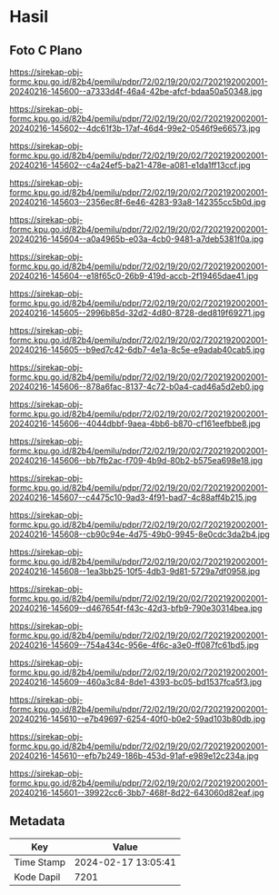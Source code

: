 # Hasil

## Foto C Plano

https://sirekap-obj-formc.kpu.go.id/82b4/pemilu/pdpr/72/02/19/20/02/7202192002001-20240216-145600--a7333d4f-46a4-42be-afcf-bdaa50a50348.jpg

https://sirekap-obj-formc.kpu.go.id/82b4/pemilu/pdpr/72/02/19/20/02/7202192002001-20240216-145602--4dc61f3b-17af-46d4-99e2-0546f9e66573.jpg

https://sirekap-obj-formc.kpu.go.id/82b4/pemilu/pdpr/72/02/19/20/02/7202192002001-20240216-145602--c4a24ef5-ba21-478e-a081-e1da1ff13ccf.jpg

https://sirekap-obj-formc.kpu.go.id/82b4/pemilu/pdpr/72/02/19/20/02/7202192002001-20240216-145603--2356ec8f-6e46-4283-93a8-142355cc5b0d.jpg

https://sirekap-obj-formc.kpu.go.id/82b4/pemilu/pdpr/72/02/19/20/02/7202192002001-20240216-145604--a0a4965b-e03a-4cb0-9481-a7deb5381f0a.jpg

https://sirekap-obj-formc.kpu.go.id/82b4/pemilu/pdpr/72/02/19/20/02/7202192002001-20240216-145604--e18f65c0-26b9-419d-accb-2f19465dae41.jpg

https://sirekap-obj-formc.kpu.go.id/82b4/pemilu/pdpr/72/02/19/20/02/7202192002001-20240216-145605--2996b85d-32d2-4d80-8728-ded819f69271.jpg

https://sirekap-obj-formc.kpu.go.id/82b4/pemilu/pdpr/72/02/19/20/02/7202192002001-20240216-145605--b9ed7c42-6db7-4e1a-8c5e-e9adab40cab5.jpg

https://sirekap-obj-formc.kpu.go.id/82b4/pemilu/pdpr/72/02/19/20/02/7202192002001-20240216-145606--878a6fac-8137-4c72-b0a4-cad46a5d2eb0.jpg

https://sirekap-obj-formc.kpu.go.id/82b4/pemilu/pdpr/72/02/19/20/02/7202192002001-20240216-145606--4044dbbf-9aea-4bb6-b870-cf161eefbbe8.jpg

https://sirekap-obj-formc.kpu.go.id/82b4/pemilu/pdpr/72/02/19/20/02/7202192002001-20240216-145606--bb7fb2ac-f709-4b9d-80b2-b575ea698e18.jpg

https://sirekap-obj-formc.kpu.go.id/82b4/pemilu/pdpr/72/02/19/20/02/7202192002001-20240216-145607--c4475c10-9ad3-4f91-bad7-4c88aff4b215.jpg

https://sirekap-obj-formc.kpu.go.id/82b4/pemilu/pdpr/72/02/19/20/02/7202192002001-20240216-145608--cb90c94e-4d75-49b0-9945-8e0cdc3da2b4.jpg

https://sirekap-obj-formc.kpu.go.id/82b4/pemilu/pdpr/72/02/19/20/02/7202192002001-20240216-145608--1ea3bb25-10f5-4db3-9d81-5729a7df0958.jpg

https://sirekap-obj-formc.kpu.go.id/82b4/pemilu/pdpr/72/02/19/20/02/7202192002001-20240216-145609--d467654f-f43c-42d3-bfb9-790e30314bea.jpg

https://sirekap-obj-formc.kpu.go.id/82b4/pemilu/pdpr/72/02/19/20/02/7202192002001-20240216-145609--754a434c-956e-4f6c-a3e0-ff087fc61bd5.jpg

https://sirekap-obj-formc.kpu.go.id/82b4/pemilu/pdpr/72/02/19/20/02/7202192002001-20240216-145609--460a3c84-8de1-4393-bc05-bd1537fca5f3.jpg

https://sirekap-obj-formc.kpu.go.id/82b4/pemilu/pdpr/72/02/19/20/02/7202192002001-20240216-145610--e7b49697-6254-40f0-b0e2-59ad103b80db.jpg

https://sirekap-obj-formc.kpu.go.id/82b4/pemilu/pdpr/72/02/19/20/02/7202192002001-20240216-145610--efb7b249-186b-453d-91af-e989e12c234a.jpg

https://sirekap-obj-formc.kpu.go.id/82b4/pemilu/pdpr/72/02/19/20/02/7202192002001-20240216-145601--39922cc6-3bb7-468f-8d22-643060d82eaf.jpg


## Metadata

| Key        | Value               |
| ---------- | ------------------- |
| Time Stamp | 2024-02-17 13:05:41 |
| Kode Dapil | 7201                |




